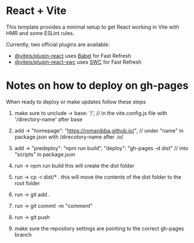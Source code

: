 # React + Vite

This template provides a minimal setup to get React working in Vite with HMR and some ESLint rules.

Currently, two official plugins are available:

- [@vitejs/plugin-react](https://github.com/vitejs/vite-plugin-react/blob/main/packages/plugin-react/README.md) uses [Babel](https://babeljs.io/) for Fast Refresh
- [@vitejs/plugin-react-swc](https://github.com/vitejs/vite-plugin-react-swc) uses [SWC](https://swc.rs/) for Fast Refresh


# Notes on how to deploy on gh-pages

When ready to deploy or make updates follow these steps

1. make sure to unclude -> base: '/',  // in the vite.config.js file with '/directory-name' after base
2. add -> "homepage": "https://romanibba.github.io/",  // under "name" in package.json with /direcotory-name after .io/
3. add -> "predeploy": "npm run build",
          "deploy": "gh-pages -d dist"  // into "scripts" in package.json
4. run -> npm run build
    this will create the dist folder
5. run -> cp -r dist/* .
    this will move the contents of the dist folder to the root folder
6. run -> git add .
7. run -> git commit -m "comment"
8. run -> git push

9. make sure the repository settings are pointing to the correct gh-pages branch
